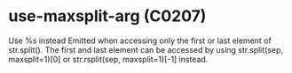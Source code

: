 # use-maxsplit-arg (C0207)

Use %s instead Emitted when accessing only the first or last element of
str.split(). The first and last element can be accessed by using
str.split(sep, maxsplit=1)\[0\] or str.rsplit(sep, maxsplit=1)\[-1\]
instead.
